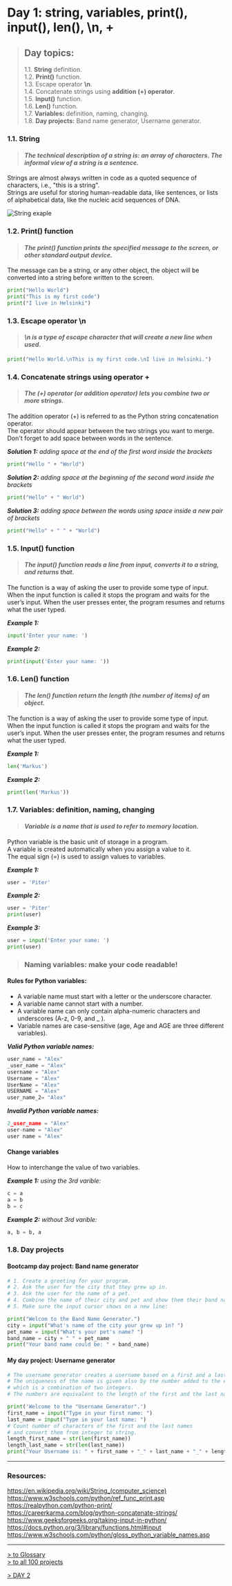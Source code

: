 # Day 1: string, variables, print(), input(), len(), \n, +

> ## Day topics:
>
>1.1. **String** definition.  
>1.2. **Print()** function.  
>1.3. Escape operator **\n**.  
>1.4. Concatenate strings using **addition (+) operator**.  
>1.5. **Input()** function.  
>1.6. **Len()** function.  
>1.7. **Variables:** definition, naming, changing.  
>1.8. **Day projects:** Band name generator, Username generator.  

### 1.1. String

> #### _The technical description of a string is: an array of characters. The informal view of a string is a sentence._

Strings are almost always written in code as a quoted sequence of characters, i.e., "this is a string".  
Strings are useful for storing human-readable data, like sentences, or lists of alphabetical data, like the nucleic acid sequences of DNA.

![String exaple](/assets/images/String_Variable_Diagram_Middle_Aspect_Ratio.png)

### 1.2. Print() function

> #### _The print() function prints the specified message to the screen, or other standard output device._

The message can be a string, or any other object, the object will be converted into a string before written to the screen.

```python
print("Hello World")
print("This is my first code")
print("I live in Helsinki")
```

### 1.3. Escape operator \n  

> #### _\n is a type of escape character that will create a new line when used._

```python
print("Hello World.\nThis is my first code.\nI live in Helsinki.")
```

### 1.4. Concatenate strings using operator +

> #### _The (+) operator (or addition operator) lets you combine two or more strings._
  
The addition operator (+) is referred to as the Python string concatenation operator.  
The operator should appear between the two strings you want to merge.  
Don't forget to add space between words in the sentence.

_**Solution 1:** adding space at the end of the first word inside the brackets_

```python
print("Hello " + "World")
```

_**Solution 2:** adding space at the beginning of the second word inside the brackets_

```python
print("Hello" + " World")
```

_**Solution 3:** adding space between the words using space inside a new pair of brackets_

```python
print("Hello" + " " + "World")
```

### 1.5. Input() function

> #### _The input() function reads a line from input, converts it to a string, and returns that._

The function is a way of asking the user to provide some type of input.
When the input function is called it stops the program and waits for the user’s input. 
When the user presses enter, the program resumes and returns what the user typed. 

_**Example 1:**_

```python
input('Enter your name: ')
```
_**Example 2:**_

```python
print(input('Enter your name: '))
```

### 1.6. Len() function

> #### _The len() function return the length (the number of items) of an object._

The function is a way of asking the user to provide some type of input.
When the input function is called it stops the program and waits for the user’s input. 
When the user presses enter, the program resumes and returns what the user typed. 

_**Example 1:**_

```python
len('Markus')
```
_**Example 2:**_

```python
print(len('Markus'))

```
### 1.7. Variables: definition, naming, changing  

> #### _Variable is a name that is used to refer to memory location._

Python variable is the basic unit of storage in a program.  
A variable is created automatically when you assign a value to it.   
The equal sign (=) is used to assign values to variables.

_**Example 1:**_

```python
user = 'Piter'
```

_**Example 2:**_

```python
user = 'Piter'
print(user)
```
_**Example 3:**_

```python
user = input('Enter your name: ')
print(user)
```

> ### Naming variables: make your code readable!

#### Rules for Python variables:

- A variable name must start with a letter or the underscore character.
- A variable name cannot start with a number.
- A variable name can only contain alpha-numeric characters and underscores (A-z, 0-9, and _ ).
- Variable names are case-sensitive (age, Age and AGE are three different variables).

_**Valid Python variable names:**_

```python
user_name = "Alex"
_user_name = "Alex"
username = "Alex"
Username = "Alex"
UserName = "Alex"
USERNAME = "Alex"
user_name_2= "Alex"
```

_**Invalid Python variable names:**_

```python
2_user_name = "Alex"
user-name = "Alex"
user name = "Alex"
```

#### Change variables

How to interchange the value of two variables.

_**Example 1:** using the 3rd varible:_ 

```python
c = a
a = b
b = c
```

_**Example 2:** without 3rd varible:_

```python
a, b = b, a
```

### 1.8. Day projects

#### Bootcamp day project: Band name generator

```python
# 1. Create a greeting for your program.
# 2. Ask the user for the city that they grew up in.
# 3. Ask the user for the name of a pet.
# 4. Combine the name of their city and pet and show them their band name.
# 5. Make sure the input cursor shows on a new line:

print("Welcom to the Band Name Generator.")
city = input("What's name of the city your grew up in? ")
pet_name = input("What's your pet's name? ")
band_name = city + " " + pet_name
print("Your band name could be: " + band_name)
````

#### My day project: Username generator

```python
# The username generator creates a username based on a first and a last name of the user.
# The uniqueness of the name is given also by the number added to the end of the name
# which is a combination of two integers.
# The numbers are equivalent to the length of the first and the last name of the user.

print('Welcome to the "Username Generator".')
first_name = input("Type in your first name: ")
last_name = input("Type in your last name: ")
# Count number of characters of the first and the last names
# and convert them from integer to string.
length_first_name = str(len(first_name))
length_last_name = str(len(last_name))
print("Your Username is: " + first_name + "_" + last_name + "_" + length_first_name + length_last_name)
````

---

### Resources:

<https://en.wikipedia.org/wiki/String_(computer_science)>  
<https://www.w3schools.com/python/ref_func_print.asp>  
<https://realpython.com/python-print/>  
<https://careerkarma.com/blog/python-concatenate-strings/>  
<https://www.geeksforgeeks.org/taking-input-in-python/>  
<https://docs.python.org/3/library/functions.html#input>  
<https://www.w3schools.com/python/gloss_python_variable_names.asp>  

---

[> to Glossary](https://github.com/iliamunaev/100-Days-of-Python-Bootcamp/blob/main/Glossary.md)  
[> to all 100 projects](https://github.com/iliamunaev/100-Days-of-Python-Bootcamp/blob/main/100%20projects%20in%20one%20file.md)

[> DAY 2](https://github.com/iliamunaev/100-Days-of-Python-Bootcamp/blob/main/All%20100%20Days/Day%202.md)

